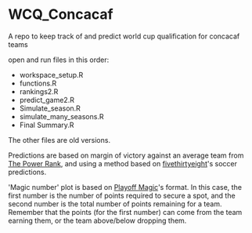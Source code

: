 # WCQ_Concacaf
A repo to keep track of and predict world cup qualification for concacaf teams


open and run files in this order:  
* workspace_setup.R
* functions.R
* rankings2.R
* predict_game2.R
* Simulate_season.R
* simulate_many_seasons.R
* Final Summary.R  

The other files are old versions.



Predictions are based on margin of victory against an average team from [The Power Rank](https://thepowerrank.com/world-football-soccer/), and using a method based on [fivethirtyeight](https://fivethirtyeight.com/methodology/how-our-club-soccer-predictions-work/)'s soccer predictions.  

'Magic number' plot is based on [Playoff Magic](https://www.playoffmagic.com/fifa/major-league-soccer/)'s format. In this case, the first number is the number of points required to secure a spot, and the second number is the total number of points remaining for a team. Remember that the points (for the first number) can come from the team earning them, or the team above/below dropping them.
